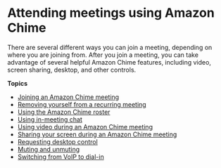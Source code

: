 # Attending meetings using Amazon Chime<a name="chime-attend-meetings"></a>

There are several different ways you can join a meeting, depending on where you are joining from\. After you join a meeting, you can take advantage of several helpful Amazon Chime features, including video, screen sharing, desktop, and other controls\.

**Topics**
+ [Joining an Amazon Chime meeting](join-meetings.md)
+ [Removing yourself from a recurring meeting](remove-recurring.md)
+ [Using the Amazon Chime roster](chime-roster.md)
+ [Using in\-meeting chat](chime-chat.md)
+ [Using video during an Amazon Chime meeting](use-video.md)
+ [Sharing your screen during an Amazon Chime meeting](screen-share.md)
+ [Requesting desktop control](remote-control.md)
+ [Muting and unmuting](chime-mute.md)
+ [Switching from VoIP to dial\-in](dial-switch.md)